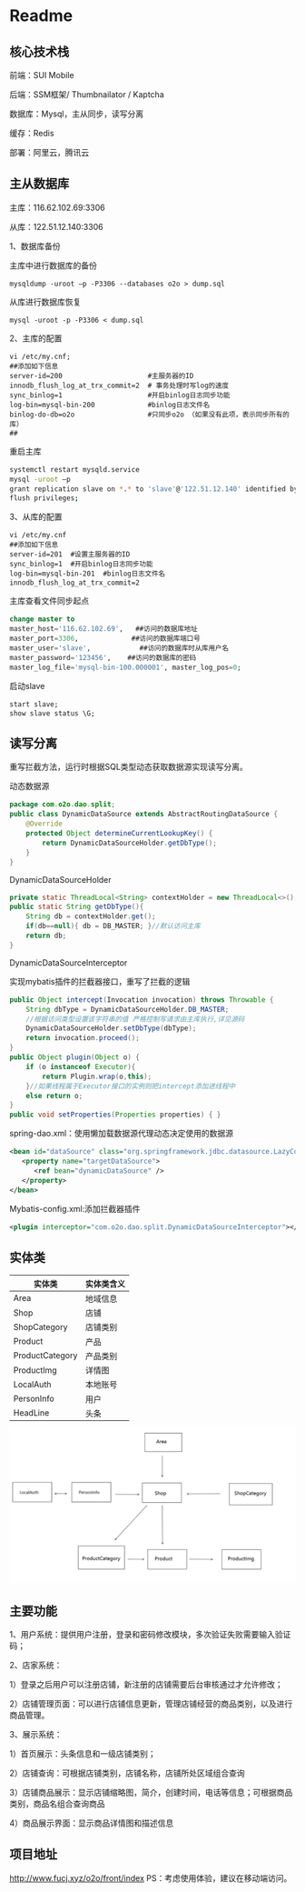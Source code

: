 # Readme

## 核心技术栈

前端：SUI Mobile

后端：SSM框架/ Thumbnailator / Kaptcha 

数据库：Mysql，主从同步，读写分离

缓存：Redis

部署：阿里云，腾讯云



## 主从数据库

主库：116.62.102.69:3306

从库：122.51.12.140:3306

1、数据库备份

主库中进行数据库的备份

```
mysqldump -uroot –p -P3306 --databases o2o > dump.sql
```

从库进行数据库恢复

```
mysql -uroot -p -P3306 < dump.sql
```



2、主库的配置

```
vi /etc/my.cnf;
##添加如下信息
server-id=200                     #主服务器的ID
innodb_flush_log_at_trx_commit=2  # 事务处理时写log的速度 
sync_binlog=1                     #开启binlog日志同步功能
log-bin=mysql-bin-200             #binlog日志文件名
binlog-do-db=o2o                  #只同步o2o （如果没有此项，表示同步所有的库）
##
```



重启主库

```sh
systemctl restart mysqld.service
mysql -uroot –p
grant replication slave on *.* to 'slave'@'122.51.12.140' identified by '123456';
flush privileges;
```



3、从库的配置

```
vi /etc/my.cnf
##添加如下信息
server-id=201  #设置主服务器的ID
sync_binlog=1  #开启binlog日志同步功能
log-bin=mysql-bin-201  #binlog日志文件名
innodb_flush_log_at_trx_commit=2
```



主库查看文件同步起点

```sql
change master to
master_host='116.62.102.69',   ##访问的数据库地址
master_port=3306,             ##访问的数据库端口号
master_user='slave',            ##访问的数据库时从库用户名
master_password='123456',    ##访问的数据库的密码
master_log_file='mysql-bin-100.000001', master_log_pos=0;
```



启动slave

```
start slave;
show slave status \G;
```



## 读写分离

重写拦截方法，运行时根据SQL类型动态获取数据源实现读写分离。

动态数据源

```java
package com.o2o.dao.split;
public class DynamicDataSource extends AbstractRoutingDataSource {
    @Override
    protected Object determineCurrentLookupKey() {
        return DynamicDataSourceHolder.getDbType();
    }
}
```



DynamicDataSourceHolder

```java
private static ThreadLocal<String> contextHolder = new ThreadLocal<>();
public static String getDbType(){
    String db = contextHolder.get();
    if(db==null){ db = DB_MASTER; }//默认访问主库
    return db;
}
```



DynamicDataSourceInterceptor

实现mybatis插件的拦截器接口，重写了拦截的逻辑

```java
public Object intercept(Invocation invocation) throws Throwable {
    String dbType = DynamicDataSourceHolder.DB_MASTER;
    //根据访问类型设置该字符串的值 严格控制写请求由主库执行,详见源码
    DynamicDataSourceHolder.setDbType(dbType);
    return invocation.proceed();
}
public Object plugin(Object o) {
    if (o instanceof Executor){
        return Plugin.wrap(o,this);
    }//如果线程属于Executor接口的实例则把intercept添加进线程中
    else return o;
}
public void setProperties(Properties properties) { }
```



spring-dao.xml：使用懒加载数据源代理动态决定使用的数据源

```xml
<bean id="dataSource" class="org.springframework.jdbc.datasource.LazyConnectionDataSourceProxy">
   <property name="targetDataSource">
      <ref bean="dynamicDataSource" />
   </property>
</bean>
```



Mybatis-config.xml:添加拦截器插件

```xml
<plugin interceptor="com.o2o.dao.split.DynamicDataSourceInterceptor"></plugin>
```





## 实体类

| 实体类          | 实体类含义 |
| --------------- | ---------- |
| Area            | 地域信息   |
| Shop            | 店铺       |
| ShopCategory    | 店铺类别   |
| Product         | 产品       |
| ProductCategory | 产品类别   |
| ProductImg      | 详情图     |
| LocalAuth       | 本地账号   |
| PersonInfo      | 用户       |
| HeadLine        | 头条       |

![1584021639080](https://github.com/ep-learner/o2o/blob/master/pic.png)

## 主要功能

1、用户系统：提供用户注册，登录和密码修改模块，多次验证失败需要输入验证码；



2、店家系统：

1）登录之后用户可以注册店铺，新注册的店铺需要后台审核通过才允许修改；

2）店铺管理页面：可以进行店铺信息更新，管理店铺经营的商品类别，以及进行商品管理。



3、展示系统：

1）首页展示：头条信息和一级店铺类别；

2）店铺查询：可根据店铺类别，店铺名称，店铺所处区域组合查询

3）店铺商品展示：显示店铺缩略图，简介，创建时间，电话等信息；可根据商品类别，商品名组合查询商品

4）商品展示界面：显示商品详情图和描述信息





## 项目地址
http://www.fucj.xyz/o2o/front/index
PS：考虑使用体验，建议在移动端访问。
